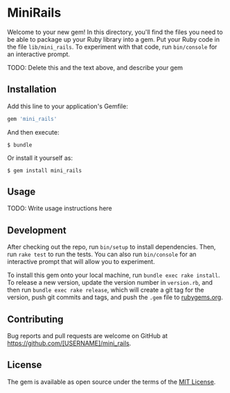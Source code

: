 # MiniRails

Welcome to your new gem! In this directory, you'll find the files you need to be able to package up your Ruby library into a gem. Put your Ruby code in the file `lib/mini_rails`. To experiment with that code, run `bin/console` for an interactive prompt.

TODO: Delete this and the text above, and describe your gem

## Installation

Add this line to your application's Gemfile:

```ruby
gem 'mini_rails'
```

And then execute:

    $ bundle

Or install it yourself as:

    $ gem install mini_rails

## Usage

TODO: Write usage instructions here

## Development

After checking out the repo, run `bin/setup` to install dependencies. Then, run `rake test` to run the tests. You can also run `bin/console` for an interactive prompt that will allow you to experiment.

To install this gem onto your local machine, run `bundle exec rake install`. To release a new version, update the version number in `version.rb`, and then run `bundle exec rake release`, which will create a git tag for the version, push git commits and tags, and push the `.gem` file to [rubygems.org](https://rubygems.org).

## Contributing

Bug reports and pull requests are welcome on GitHub at https://github.com/[USERNAME]/mini_rails.


## License

The gem is available as open source under the terms of the [MIT License](http://opensource.org/licenses/MIT).

